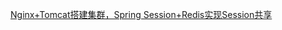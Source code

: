 [Nginx+Tomcat搭建集群，Spring Session+Redis实现Session共享](http://blog.csdn.net/u012702547/article/details/72991283?utm_source=tuicool)